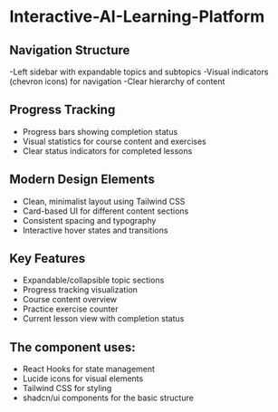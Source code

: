 # Interactive-AI-Learning-Platform
## Navigation Structure


-Left sidebar with expandable topics and subtopics
-Visual indicators (chevron icons) for navigation
-Clear hierarchy of content


## Progress Tracking


- Progress bars showing completion status
- Visual statistics for course content and exercises
- Clear status indicators for completed lessons


## Modern Design Elements


- Clean, minimalist layout using Tailwind CSS
- Card-based UI for different content sections
- Consistent spacing and typography
- Interactive hover states and transitions


## Key Features


- Expandable/collapsible topic sections
- Progress tracking visualization
- Course content overview
- Practice exercise counter
- Current lesson view with completion status

## The component uses:

- React Hooks for state management
- Lucide icons for visual elements
- Tailwind CSS for styling
- shadcn/ui components for the basic structure
